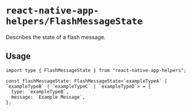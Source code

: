 # `react-native-app-helpers/FlashMessageState`

Describes the state of a flash message.

## Usage

```tsx
import type { FlashMessageState } from "react-native-app-helpers";

const flashMessageState: FlashMessageState<`exampleTypeA` | `exampleTypeB` | `exampleTypeC` | `exampleTypeD`> = {
  type: `exampleTypeB`,
  message: `Example Message`,
};
```
